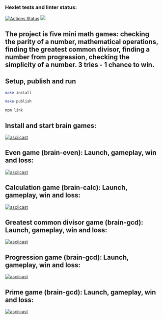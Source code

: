 ### Hexlet tests and linter status:
[![Actions Status](https://github.com/Flynnrcore/frontend-project-lvl1/workflows/hexlet-check/badge.svg)](https://github.com/Flynnrcore/frontend-project-lvl1/actions)
<a href="https://codeclimate.com/github/Flynnrcore/frontend-project-lvl1/maintainability"><img src="https://api.codeclimate.com/v1/badges/7b1d74ee324d3a30ebbb/maintainability" /></a>

## The project is five mini math games: checking the parity of a number, mathematical operations, finding the greatest common divisor, finding a number from progression, checking the simplicity of a number. 3 tries - 1 chance to win.

## Setup, publish and run

```bash
make install

make publish

npm link
```

## Install and start brain games:
[![asciicast](https://asciinema.org/a/513140.svg)](https://asciinema.org/a/513140)

## Even game (brain-even): Launch, gameplay, win and loss:
[![asciicast](https://asciinema.org/a/513145.svg)](https://asciinema.org/a/513145)

## Calculation game (brain-calc): Launch, gameplay, win and loss:
[![asciicast](https://asciinema.org/a/513147.svg)](https://asciinema.org/a/513147)

## Greatest common divisor game (brain-gcd): Launch, gameplay, win and loss:
[![asciicast](https://asciinema.org/a/513151.svg)](https://asciinema.org/a/513151)

## Progression game (brain-gcd): Launch, gameplay, win and loss:
[![asciicast](https://asciinema.org/a/513155.svg)](https://asciinema.org/a/513155)

## Prime game (brain-gcd): Launch, gameplay, win and loss:
[![asciicast](https://asciinema.org/a/G5vlmwEPycgCaeG2En6DbmaYN.svg)](https://asciinema.org/a/G5vlmwEPycgCaeG2En6DbmaYN)